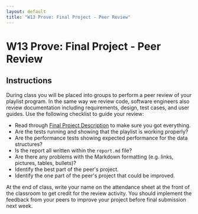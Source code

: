 ```yaml
---
layout: default
title: "W13 Prove: Final Project - Peer Review"
---
```


# W13 Prove: Final Project - Peer Review
## Instructions
During class you will be placed into groups to perform a peer review of your playlist program. In the same way we review code, software engineers also review documentation including requirements, design, test cases, and user guides. Use the following checklist to guide your review:

* Read through [Final Project Description](../lesson11/prepare-alt) to make sure you got everything.
* Are the tests running and showing that the playlist is working properly?
* Are the performance tests showing expected performance for the data structures?
* Is the report all written within the `report.md` file? 
* Are there any problems with the Markdown formatting (e.g. links, pictures, tables, bullets)?
* Identify the best part of the peer's project.
* Identify the one part of the peer's project that could be improved.

At the end of class, write your name on the attendance sheet at the front of the classroom to get credit for the review activity. You should implement the feedback from your peers to improve your project before final submission next week.
